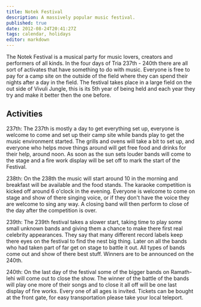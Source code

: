 ```yaml
---
title: Notek Festival
description: A massively popular music festival.
published: true
date: 2012-08-24T20:41:27Z
tags: calendar, holidays
editor: markdown
---
```


The Notek Festival is a musical party for music lovers, creators and performers of all kinds. In the four days of Tria 237th - 240th there are all sort of activates that have something to do with music. Everyone is free to pay for a camp site on the outside of the field where they can spend their nights after a day in the field. The festival takes place in a large field on the out side of Vivuli Jungle, this is its 5th year of being held and each year they try and make it better then the one before.

## Activities

237th: The 237th is mostly a day to get everything set up, everyone is welcome to come and set up their camp site while bands play to get the music environment started. The grills and ovens will take a bit to set up, and everyone who helps move things around will get free food and drinks for their help, around noon. As soon as the sun sets louder bands will come to the stage and a fire work display will be set off to mark the start of the Festival.

238th: On the 238th the music will start around 10 in the morning and breakfast will be available and the food stands. The karaoke competition is kicked off around 6 o'clock in the evening. Everyone is welcome to come on stage and show of there singing voice, or if they don't have the voice they are welcome to sing any way. A closing band will then perform to close of the day after the competition is over.

239th: The 239th festival takes a slower start, taking time to play some small unknown bands and giving them a chance to make there first real celebrity appearances. They say that many different record labels keep there eyes on the festival to find the nest big thing. Later on all the bands who had taken part of far get on stage to battle it out. All types of bands come out and show of there best stuff. Winners are to be announced on the 240th.

240th: On the last day of the festival some of the bigger bands on Ramath-lehi will come out to close the show. The winner of the battle of the bands will play one more of their songs and to close it all off will be one last display of fire works. Every one of all ages is invited. Tickets can be bought at the front gate, for easy transportation please take your local teleport.